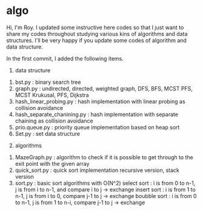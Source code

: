 # algo

Hi, I'm Roy.
I updated some instructive here codes so that I just want to share my codes throughout studying various kins of algorithms and data structures.
I'll be very happy if you update some codes of algorithm and data structure.

In the first commit, 
I added the following items.
1) data structure
  1. bst.py : binary search tree
  2. graph.py : undirected, directed, weighted graph, 
     DFS, BFS, MCST PFS, MCST Krukusal, PFS, Dijkstra
  3. hash_linear_probing.py : hash implementation with linear probing as collision avoidance
  4. hash_separate_chanining.py : hash implementation with separate chaining as collision avoidance
  5. prio.queue.py : priority queue implementation based on heap sort
  6. Set.py : set data structure
2) algorithms
  1. MazeGraph.py : algorithm to check if it is possible to get through to the exit point with the given array
  2. quick_sort.py : quick sort implementation
     recursive version, stack version
  3. sort.py : basic sort algorithms with O(N^2)
     select sort : i is from 0 to n-1, j is from i to n-1, and compare i to j -> exchange
     insert sort : i is from 1 to n-1, j is from i to 0, compare j-1 to j -> exchange
     boubble sort : i is from 0 to n-1, j is from 1 to n-i, compare j-1 to j -> exchange

